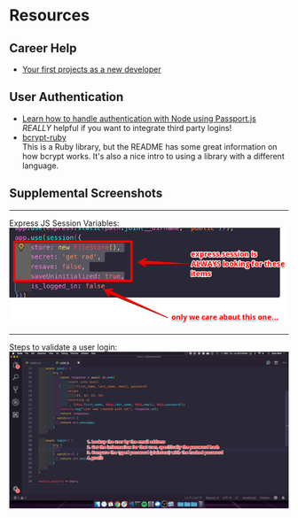 # Resources

## Career Help

* [Your first projects as a new developer](https://johnmosesman.com/post/types-of-projects/)

## User Authentication

* [Learn how to handle authentication with Node using Passport.js](https://www.freecodecamp.org/news/learn-how-to-handle-authentication-with-node-using-passport-js-4a56ed18e81e/) <br/> _REALLY_ helpful if you want to integrate third party logins!
* [bcrypt-ruby](https://github.com/codahale/bcrypt-ruby#how-bcrypt-works)<br/>This is a Ruby library, but the README has some great information on how bcrypt works. It's also a nice intro to using a library with a different language.

## Supplemental Screenshots

---
Express JS Session Variables:
![Express Session Variables](Express_JS_Session_variables.png)

---
Steps to validate a user login:
![Steps to Validate a Login](Steps_to_validate_a_login.jpg)
